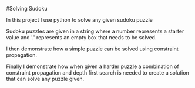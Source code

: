 #Solving Sudoku

In this project I use python to solve any given sudoku puzzle <br/>

Sudoku puzzles are given in a string where a number represents a starter value and '.' represents an empty box that needs to be solved. <br/>

I then demonstrate how a simple puzzle can be solved using constraint propagation. <br/>

Finally I demonstrate how when given a harder puzzle a combination of constraint propagation and depth first search is needed to create a solution that can solve any puzzle given.